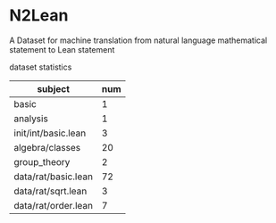 # N2Lean
A Dataset for machine translation from natural language mathematical statement to Lean statement

dataset statistics

|subject |num|
|--------|---|
|basic   |1  |
|analysis|1  |
|init/int/basic.lean|3  |
|algebra/classes|20  |
|group_theory| 2 |
|data/rat/basic.lean    | 72 |
|data/rat/sqrt.lean | 3 |
|data/rat/order.lean | 7 |
